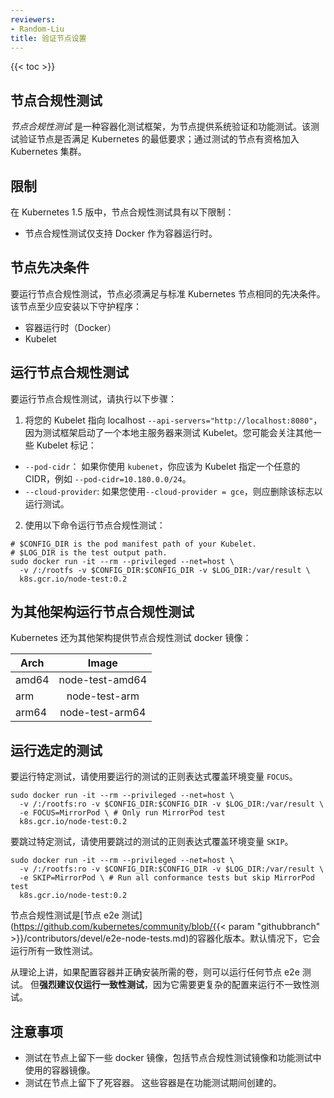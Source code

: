 ```yaml
---
reviewers:
- Random-Liu
title: 验证节点设置
---
```


<!--

---
reviewers:
- Random-Liu
title: Validate Node Setup
---

-->

{{< toc >}}

<!--
## Node Conformance Test
-->
## 节点合规性测试

<!--
*Node conformance test* is a containerized test framework that provides a system
verification and functionality test for a node. The test validates whether the
node meets the minimum requirements for Kubernetes; a node that passes the test
is qualified to join a Kubernetes cluster.
-->
*节点合规性测试* 是一种容器化测试框架，为节点提供系统验证和功能测试。该测试验证节点是否满足 Kubernetes 的最低要求；通过测试的节点有资格加入 Kubernetes 集群。

<!--
## Limitations
-->
## 限制

<!--
In Kubernetes version 1.5, node conformance test has the following limitations:

* Node conformance test only supports Docker as the container runtime.
-->
在 Kubernetes 1.5 版中，节点合规性测试具有以下限制：

* 节点合规性测试仅支持 Docker 作为容器运行时。

<!--
## Node Prerequisite
-->
## 节点先决条件

<!--
To run node conformance test, a node must satisfy the same prerequisites as a
standard Kubernetes node. At a minimum, the node should have the following
daemons installed:

* Container Runtime (Docker)
* Kubelet
-->
要运行节点合规性测试，节点必须满足与标准 Kubernetes 节点相同的先决条件。该节点至少应安装以下守护程序：

* 容器运行时（Docker）
* Kubelet

<!--
## Running Node Conformance Test
-->
## 运行节点合规性测试

<!--
To run the node conformance test, perform the following steps:

1. Point your Kubelet to localhost `--api-servers="http://localhost:8080"`,
because the test framework starts a local master to test Kubelet. There are some
other Kubelet flags you may care:
  * `--pod-cidr`: If you are using `kubenet`, you should specify an arbitrary CIDR to Kubelet, for example `--pod-cidr=10.180.0.0/24`.
  * `--cloud-provider`: If you are using `--cloud-provider=gce`, you should
    remove the flag to run the test.

2. Run the node conformance test with command:

```shell
# $CONFIG_DIR is the pod manifest path of your Kubelet.
# $LOG_DIR is the test output path.
sudo docker run -it --rm --privileged --net=host \
  -v /:/rootfs -v $CONFIG_DIR:$CONFIG_DIR -v $LOG_DIR:/var/result \
  k8s.gcr.io/node-test:0.2
```
-->

要运行节点合规性测试，请执行以下步骤：

1. 将您的 Kubelet 指向 localhost `--api-servers="http://localhost:8080"`，因为测试框架启动了一个本地主服务器来测试 Kubelet。您可能会关注其他一些 Kubelet 标记：
  * `--pod-cidr`： 如果你使用 `kubenet`，你应该为 Kubelet 指定一个任意的 CIDR，例如 `--pod-cidr=10.180.0.0/24`。
  * `--cloud-provider`: 如果您使用`--cloud-provider = gce`，则应删除该标志以运行测试。

2. 使用以下命令运行节点合规性测试：

```shell
# $CONFIG_DIR is the pod manifest path of your Kubelet.
# $LOG_DIR is the test output path.
sudo docker run -it --rm --privileged --net=host \
  -v /:/rootfs -v $CONFIG_DIR:$CONFIG_DIR -v $LOG_DIR:/var/result \
  k8s.gcr.io/node-test:0.2
```

<!--
## Running Node Conformance Test for Other Architectures
-->
## 为其他架构运行节点合规性测试

<!--
Kubernetes also provides node conformance test docker images for other
architectures:
-->
Kubernetes 还为其他架构提供节点合规性测试 docker 镜像：

  Arch  |       Image       |
--------|:-----------------:|
 amd64  |  node-test-amd64  |
  arm   |    node-test-arm  |
 arm64  |  node-test-arm64  |

<!--
## Running Selected Test
-->
## 运行选定的测试

<!--
To run specific tests, overwrite the environment variable `FOCUS` with the
regular expression of tests you want to run.
-->
要运行特定测试，请使用要运行的测试的正则表达式覆盖环境变量 `FOCUS`。

```shell
sudo docker run -it --rm --privileged --net=host \
  -v /:/rootfs:ro -v $CONFIG_DIR:$CONFIG_DIR -v $LOG_DIR:/var/result \
  -e FOCUS=MirrorPod \ # Only run MirrorPod test
  k8s.gcr.io/node-test:0.2
```

<!--
To skip specific tests, overwrite the environment variable `SKIP` with the
regular expression of tests you want to skip.
-->
要跳过特定测试，请使用要跳过的测试的正则表达式覆盖环境变量 `SKIP`。

```shell
sudo docker run -it --rm --privileged --net=host \
  -v /:/rootfs:ro -v $CONFIG_DIR:$CONFIG_DIR -v $LOG_DIR:/var/result \
  -e SKIP=MirrorPod \ # Run all conformance tests but skip MirrorPod test
  k8s.gcr.io/node-test:0.2
```

<!--
Node conformance test is a containerized version of [node e2e test](https://github.com/kubernetes/community/blob/{{< param "githubbranch" >}}/contributors/devel/e2e-node-tests.md).By default, it runs all conformance tests.
-->
节点合规性测试是[节点 e2e 测试](https://github.com/kubernetes/community/blob/{{< param "githubbranch" >}}/contributors/devel/e2e-node-tests.md)的容器化版本。默认情况下，它会运行所有一致性测试。

<!--
Theoretically, you can run any node e2e test if you configure the container and
mount required volumes properly. But **it is strongly recommended to only run conformance test**, because it requires much more complex configuration to run non-conformance test.
-->
从理论上讲，如果配置容器并正确安装所需的卷，则可以运行任何节点 e2e 测试。 但**强烈建议仅运行一致性测试**，因为它需要更复杂的配置来运行不一致性测试。

<!--
## Caveats
-->
## 注意事项

<!--
* The test leaves some docker images on the node, including the node conformance
  test image and images of containers used in the functionality
  test.
* The test leaves dead containers on the node. These containers are created
  during the functionality test.
-->
* 测试在节点上留下一些 docker 镜像，包括节点合规性测试镜像和功能测试中使用的容器镜像。
* 测试在节点上留下了死容器。 这些容器是在功能测试期间创建的。
